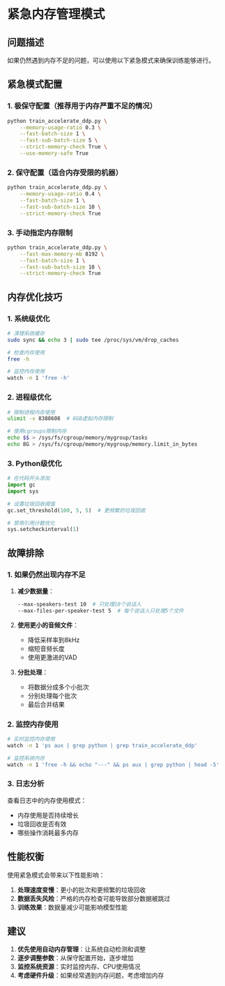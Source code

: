 # 紧急内存管理模式

## 问题描述

如果仍然遇到内存不足的问题，可以使用以下紧急模式来确保训练能够进行。

## 紧急模式配置

### 1. 极保守配置（推荐用于内存严重不足的情况）

```bash
python train_accelerate_ddp.py \
    --memory-usage-ratio 0.3 \
    --fast-batch-size 1 \
    --fast-sub-batch-size 5 \
    --strict-memory-check True \
    --use-memory-safe True
```

### 2. 保守配置（适合内存受限的机器）

```bash
python train_accelerate_ddp.py \
    --memory-usage-ratio 0.4 \
    --fast-batch-size 1 \
    --fast-sub-batch-size 10 \
    --strict-memory-check True
```

### 3. 手动指定内存限制

```bash
python train_accelerate_ddp.py \
    --fast-max-memory-mb 8192 \
    --fast-batch-size 1 \
    --fast-sub-batch-size 10 \
    --strict-memory-check True
```

## 内存优化技巧

### 1. 系统级优化

```bash
# 清理系统缓存
sudo sync && echo 3 | sudo tee /proc/sys/vm/drop_caches

# 检查内存使用
free -h

# 监控内存使用
watch -n 1 'free -h'
```

### 2. 进程级优化

```bash
# 限制进程内存使用
ulimit -v 8388608  # 8GB虚拟内存限制

# 使用cgroups限制内存
echo $$ > /sys/fs/cgroup/memory/mygroup/tasks
echo 8G > /sys/fs/cgroup/memory/mygroup/memory.limit_in_bytes
```

### 3. Python级优化

```python
# 在代码开头添加
import gc
import sys

# 设置垃圾回收阈值
gc.set_threshold(100, 5, 5)  # 更频繁的垃圾回收

# 禁用引用计数优化
sys.setcheckinterval(1)
```

## 故障排除

### 1. 如果仍然出现内存不足

1. **减少数据量**：
   ```bash
   --max-speakers-test 10  # 只处理10个说话人
   --max-files-per-speaker-test 5  # 每个说话人只处理5个文件
   ```

2. **使用更小的音频文件**：
   - 降低采样率到8kHz
   - 缩短音频长度
   - 使用更激进的VAD

3. **分批处理**：
   - 将数据分成多个小批次
   - 分别处理每个批次
   - 最后合并结果

### 2. 监控内存使用

```bash
# 实时监控内存使用
watch -n 1 'ps aux | grep python | grep train_accelerate_ddp'

# 监控系统内存
watch -n 1 'free -h && echo "---" && ps aux | grep python | head -5'
```

### 3. 日志分析

查看日志中的内存使用模式：
- 内存使用是否持续增长
- 垃圾回收是否有效
- 哪些操作消耗最多内存

## 性能权衡

使用紧急模式会带来以下性能影响：

1. **处理速度变慢**：更小的批次和更频繁的垃圾回收
2. **数据丢失风险**：严格的内存检查可能导致部分数据被跳过
3. **训练效果**：数据量减少可能影响模型性能

## 建议

1. **优先使用自动内存管理**：让系统自动检测和调整
2. **逐步调整参数**：从保守配置开始，逐步增加
3. **监控系统资源**：实时监控内存、CPU使用情况
4. **考虑硬件升级**：如果经常遇到内存问题，考虑增加内存 